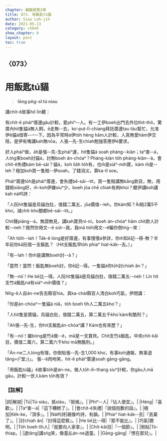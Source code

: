 ```yaml
---
chapter: 鹹酸甜第2冊
title: 073. 用飯匙tú貓
author: Siau Lah-jih
date: 2021-05-13
category: chheh
show_chapter: 0
layout: post
toc: true
---
```


## 〈073〉
# 用飯匙tú貓
> **Iōng pn̄g-sî tú niau**

講chi̍t-ê故事hō͘ lín聽：

有chi̍t-ê pháiⁿ厝邊gâu計較，愛phiⁿ--人。有一工伊boeh出門去外位thit-thô，驚厝內hit隻貓á無人飼，ē走無--去，ko͘-put-lī-chiang拜託厝邊tau tàu幫忙，允准伊ê貓á借寄--一-下。因為平常時á伊to̍h hèng hām人計較，人真無愛hām伊交陪，是伊有嘴講kah無nōa，人張--先-生chiah勉強答應伊ê要求。

好人pháiⁿ做，a̍h是張--先-生pháiⁿ運，hit隻貓á soah pháng--kiàn；taⁿ害--á，人tńg來boeh討貓á，討無boeh án-chóaⁿ？Pháng-kiàn to̍h pháng-kiàn--à，會chi̍t-ê失禮kám bē-sái？貓á，koh lia̍h to̍h有，也m̄是siáⁿ-mih寶，kám m̄是--leh？極加koh買一隻賠--伊soah，了錢消災，算ka-tī soe。

Pháiⁿ厝邊to̍h是pháiⁿ厝邊，會失禮bē-sái--tit，買一隻賠講無kāng款貨，無，用錢賠siāng好，m̄-koh伊嫌siuⁿ少，boeh jōa chē chiah有夠khùi？聽伊講koh講kah ná吟詩：

「人阮hit隻貓是烏貓白肚，值錢二萬五，jōa價值--leh，你kám知？Ài賠2萬5千kho͘，減chi̍t-kho͘銀都bē-sái--tit。」

Chit聲piàng--à，無證無見，講kah寶貝ni-ni，boeh án-chóaⁿ hām chit款人計較--neh？既然你用文--ê su̍t--我，我mā tio̍h用文--ê騙你倒tńg--來：

「Ah tio̍h--lah！Ta̍k-ê lóng是好厝邊，有事慢慢á參詳，你m̄知ē記--得-無？半年前你kā阮借一支飯匙？（Hit支飯匙早to̍h phiaⁿ hiat-ka̍k--去。）」

「有--lah！你m̄是講無boeh討--à？」

「當然！當然！飯匙無boeh討，你ē記--得。一隻貓á你to̍h討chiah ân？」

「無--nò͘！He bē比--得。人阮hit隻貓á是烏貓白肚，值錢二萬五--neh！Lín hit支竹á飯匙ná有siáⁿ-mih價值？」

Nn̄g-ê人自án-ne告去縣官hia，真ka-chài縣官人清白koh巧氣，伊問講：

「你是án-chóaⁿ一隻貓á niâ，to̍h boeh ti̍h人二萬五kho͘？」

「人hit隻是寶貓，烏貓白肚，值錢二萬五，算二萬五千kho͘ kám有酷刑？」

「Ah張--先-生，你hit支飯匙án-chóaⁿ講？Kám也有來歷？」

「有--nò͘！雖bóng是竹á做--ê，mā是一支寶貝。Chit支竹á飯匙，中央chi̍t-kâi目，價值二萬六，算二萬六千kho͘ mā無酷刑。」

「Án-ne二人lóng有理，你倒貼張--先-生1,000 kho͘，有事koh通報，無事退tâng=(『堂』)」。
張--ê肉吻笑，hit-ê pháiⁿ厝邊soah gāng-gāng。

「用飯匙tú貓」ê故事to̍h是án-ne。做人to̍h m̄-thang siuⁿ計較，你gâu人mā gâu，計較一世人kám to̍h有效？


### 【註解】

|詞|解說|
|Tú|Tú-siàu，抵siàu，『抵帳』。|
|Phiⁿ--人|『佔人便宜』。|
|Hèng|『喜歡』。|
|Taⁿ害--á|『這下糟糕了』。|
|會chi̍t-ê失禮|『說個抱歉的話』。|
|極加|Ke̍k-ke，『頂多』。|
|Ná吟詩|親像吟詩，有韻。|
|Phiaⁿ hiat-ka̍k--去|『丟棄了』。|
|討chiah ân|『討得這麼緊』。|
|He bē比--得|『那不能比』。|
|巧氣|聰明。|
|To̍h boeh ti̍h人|『就要向人家拿』。|
|Chi̍t-kâi目|『一個節』。|
|倒貼|Tò-thiap。|
|退tâng|講sńg笑，像童乩án-ne退童。|
|Gāng-gāng|『愣在那兒』。|
